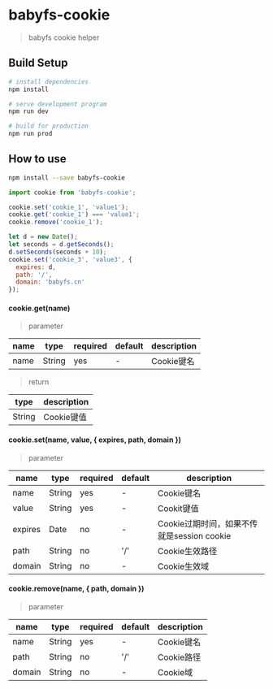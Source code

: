 # babyfs-cookie

> babyfs cookie helper

## Build Setup

``` bash
# install dependencies
npm install

# serve development program
npm run dev

# build for production
npm run prod
```

## How to use

``` bash
npm install --save babyfs-cookie
```

``` javascript
import cookie from 'babyfs-cookie';

cookie.set('cookie_1', 'value1');
cookie.get('cookie_1') === 'value1';
cookie.remove('cookie_1');

let d = new Date();
let seconds = d.getSeconds();
d.setSeconds(seconds + 10);
cookie.set('cookie_3', 'value3', {
  expires: d,
  path: '/',
  domain: 'babyfs.cn'
});
```

#### cookie.get(name)

>parameter

name | type | required | default | description
----|----|----|----|----
name | String | yes | - | Cookie键名

>return

type | description
----|----
String | Cookie键值

#### cookie.set(name, value, { expires, path, domain })

>parameter

name | type | required | default | description
----|----|----|----|----
name | String | yes | - | Cookie键名
value | String | yes | - | Cookit键值
expires | Date | no | - | Cookie过期时间，如果不传就是session cookie
path | String | no | '/' | Cookie生效路径
domain | String | no | - | Cookie生效域

#### cookie.remove(name, { path, domain })

>parameter

name | type | required | default | description
----|----|----|----|----
name | String | yes | - | Cookie键名
path | String | no | '/' | Cookie路径
domain | String | no | - | Cookie域
